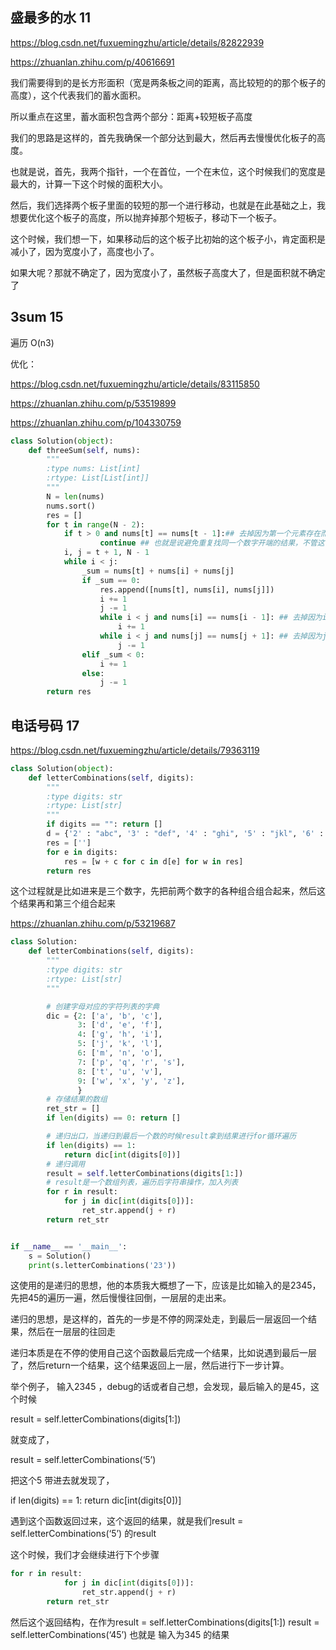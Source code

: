 ## 盛最多的水  11
https://blog.csdn.net/fuxuemingzhu/article/details/82822939

https://zhuanlan.zhihu.com/p/40616691

我们需要得到的是长方形面积（宽是两条板之间的距离，高比较短的的那个板子的高度），这个代表我们的蓄水面积。

所以重点在这里，蓄水面积包含两个部分：距离+较短板子高度

我们的思路是这样的，首先我确保一个部分达到最大，然后再去慢慢优化板子的高度。

也就是说，首先，我两个指针，一个在首位，一个在末位，这个时候我们的宽度是最大的，计算一下这个时候的面积大小。

然后，我们选择两个板子里面的较短的那一个进行移动，也就是在此基础之上，我想要优化这个板子的高度，所以抛弃掉那个短板子，移动下一个板子。

这个时候，我们想一下，如果移动后的这个板子比初始的这个板子小，肯定面积是减小了，因为宽度小了，高度也小了。

如果大呢？那就不确定了，因为宽度小了，虽然板子高度大了，但是面积就不确定了

## 3sum  15

遍历 O(n3)

优化：

https://blog.csdn.net/fuxuemingzhu/article/details/83115850

https://zhuanlan.zhihu.com/p/53519899

https://zhuanlan.zhihu.com/p/104330759

```python
class Solution(object):
    def threeSum(self, nums):
        """
        :type nums: List[int]
        :rtype: List[List[int]]
        """
        N = len(nums)
        nums.sort()
        res = []
        for t in range(N - 2):
            if t > 0 and nums[t] == nums[t - 1]:## 去掉因为第一个元素存在而出现的相同结果，当然可能第一个元素相同，但是没有结果这种情况
                    continue ## 也就是说避免重复找同一个数字开端的结果，不管这个因为这个数字有没有结果。
            i, j = t + 1, N - 1
            while i < j:
                _sum = nums[t] + nums[i] + nums[j]
                if _sum == 0:
                    res.append([nums[t], nums[i], nums[j]])
                    i += 1
                    j -= 1
                    while i < j and nums[i] == nums[i - 1]: ## 去掉因为i相同而帅选出来的相同结果
                        i += 1
                    while i < j and nums[j] == nums[j + 1]: ## 去掉因为j相同而筛选出来的相同结果
                        j -= 1
                elif _sum < 0:
                    i += 1
                else:
                    j -= 1
        return res
```

## 电话号码  17

https://blog.csdn.net/fuxuemingzhu/article/details/79363119

```python
class Solution(object):
    def letterCombinations(self, digits):
        """
        :type digits: str
        :rtype: List[str]
        """
        if digits == "": return []
        d = {'2' : "abc", '3' : "def", '4' : "ghi", '5' : "jkl", '6' : "mno", '7' : "pqrs", '8' : "tuv", '9' : "wxyz"}
        res = ['']
        for e in digits:
            res = [w + c for c in d[e] for w in res]
        return res
```

这个过程就是比如进来是三个数字，先把前两个数字的各种组合组合起来，然后这个结果再和第三个组合起来


https://zhuanlan.zhihu.com/p/53219687
```python
class Solution:
    def letterCombinations(self, digits):
        """
        :type digits: str
        :rtype: List[str]
        """

        # 创建字母对应的字符列表的字典
        dic = {2: ['a', 'b', 'c'],
               3: ['d', 'e', 'f'],
               4: ['g', 'h', 'i'],
               5: ['j', 'k', 'l'],
               6: ['m', 'n', 'o'],
               7: ['p', 'q', 'r', 's'],
               8: ['t', 'u', 'v'],
               9: ['w', 'x', 'y', 'z'],
               }
        # 存储结果的数组
        ret_str = []
        if len(digits) == 0: return []

        # 递归出口，当递归到最后一个数的时候result拿到结果进行for循环遍历
        if len(digits) == 1:
            return dic[int(digits[0])]
        # 递归调用
        result = self.letterCombinations(digits[1:])
        # result是一个数组列表，遍历后字符串操作，加入列表
        for r in result:
            for j in dic[int(digits[0])]:
                ret_str.append(j + r)
        return ret_str


if __name__ == '__main__':
    s = Solution()
    print(s.letterCombinations('23'))
```

这使用的是递归的思想，他的本质我大概想了一下，应该是比如输入的是2345，先把45的遍历一遍，然后慢慢往回倒，一层层的走出来。

递归的思想，是这样的，首先的一步是不停的网深处走，到最后一层返回一个结果，然后在一层层的往回走

递归本质是在不停的使用自己这个函数最后完成一个结果，比如说遇到最后一层了，然后return一个结果，这个结果返回上一层，然后进行下一步计算。

举个例子， 输入2345 ，debug的话或者自己想，会发现，最后输入的是45，这个时候

result = self.letterCombinations(digits[1:])

就变成了，

result = self.letterCombinations(‘5’)

把这个5 带进去就发现了，

if len(digits) == 1:
            return dic[int(digits[0])]

遇到这个函数返回过来，这个返回的结果，就是我们result = self.letterCombinations(‘5’) 的result

这个时候，我们才会继续进行下个步骤

```python
for r in result:
            for j in dic[int(digits[0])]:
                ret_str.append(j + r)
        return ret_str
```

然后这个返回结构，在作为result = self.letterCombinations(digits[1:])  result = self.letterCombinations(‘45’)
也就是 输入为345 的结果
